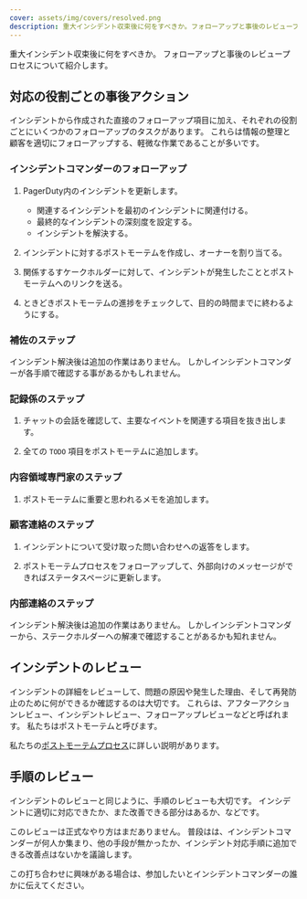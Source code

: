 ```yaml
---
cover: assets/img/covers/resolved.png
description: 重大インシデント収束後に何をすべきか。フォローアップと事後のレビュープロセスについて紹介します。
---
```


重大インシデント収束後に何をすべきか。
フォローアップと事後のレビュープロセスについて紹介します。

## 対応の役割ごとの事後アクション

インシデントから作成された直接のフォローアップ項目に加え、それぞれの役割ごとにいくつかのフォローアップのタスクがあります。
これらは情報の整理と顧客を適切にフォローアップする、軽微な作業であることが多いです。

### インシデントコマンダーのフォローアップ

1. PagerDuty内のインシデントを更新します。
    * 関連するインシデントを最初のインシデントに関連付ける。
    * 最終的なインシデントの深刻度を設定する。
    * インシデントを解決する。

1. インシデントに対するポストモーテムを作成し、オーナーを割り当てる。

1. 関係するすケークホルダーに対して、インシデントが発生したこととポストモーテムへのリンクを送る。

1. ときどきポストモーテムの進捗をチェックして、目的の時間までに終わるようにする。

### 補佐のステップ

インシデント解決後は追加の作業はありません。
しかしインシデントコマンダーが各手順で確認する事があるかもしれません。

### 記録係のステップ

1. チャットの会話を確認して、主要なイベントを関連する項目を抜き出します。

1. 全ての `TODO` 項目をポストモーテムに追加します。

### 内容領域専門家のステップ

1. ポストモーテムに重要と思われるメモを追加します。

### 顧客連絡のステップ

1. インシデントについて受け取った問い合わせへの返答をします。

1. ポストモーテムプロセスをフォローアップして、外部向けのメッセージができればステータスページに更新します。

### 内部連絡のステップ

インシデント解決後は追加の作業はありません。
しかしインシデントコマンダーから、ステークホルダーへの解凍で確認することがあるかも知れません。

## インシデントのレビュー

インシデントの詳細をレビューして、問題の原因や発生した理由、そして再発防止のために何ができるか確認するのは大切です。
これらは、アフターアクションレビュー、インシデントレビュー、フォローアップレビューなどと呼ばれます。
私たちはポストモーテムと呼びます。

私たちの[ポストモーテムプロセス](post_mortem_process.md)に詳しい説明があります。

## 手順のレビュー

インシデントのレビューと同じように、手順のレビューも大切です。
インシデントに適切に対応できたか、また改善できる部分はあるか、などです。

このレビューは正式なやり方はまだありません。
普段はは、インシデントコマンダーが何人か集まり、他の手段が無かったか、インシデント対応手順に追加できる改善点はないかを議論します。

この打ち合わせに興味がある場合は、参加したいとインシデントコマンダーの誰かに伝えてください。
